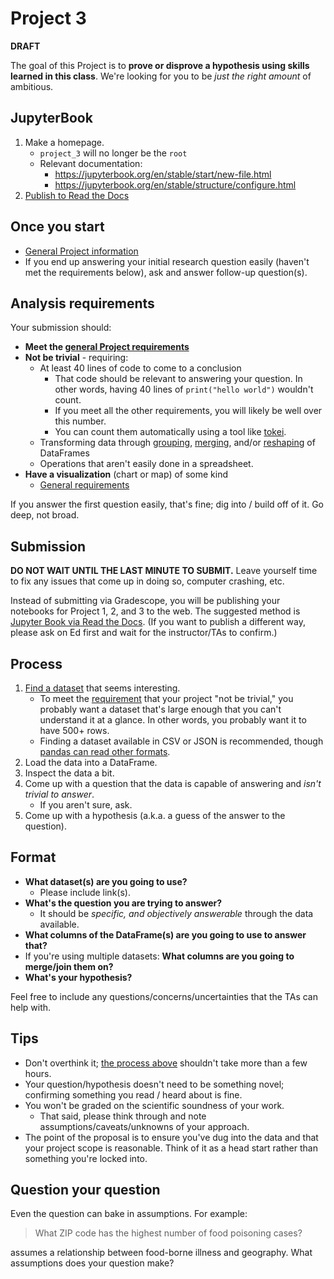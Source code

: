 # Project 3

**DRAFT**

The goal of this Project is to **prove or disprove a hypothesis using skills learned in this class**. We're looking for you to be _just the right amount_ of ambitious.

## JupyterBook

1. Make a homepage.
   - `project_3` will no longer be the `root`
   - Relevant documentation:
     - https://jupyterbook.org/en/stable/start/new-file.html
     - https://jupyterbook.org/en/stable/structure/configure.html
1. [Publish to Read the Docs](https://jupyterbook.org/en/stable/publish/readthedocs.html)

## Once you start

- [General Project information](notebooks.md#projects)
- If you end up answering your initial research question easily (haven't met the requirements below), ask and answer follow-up question(s).

## Analysis requirements

Your submission should:

- **Meet the [general Project requirements](notebooks.md#projects)**
- **Not be trivial** - requiring:
  - At least 40 lines of code to come to a conclusion
    - That code should be relevant to answering your question. In other words, having 40 lines of `print("hello world")` wouldn't count.
    - If you meet all the other requirements, you will likely be well over this number.
    - You can count them automatically using a tool like [tokei](https://github.com/XAMPPRocky/tokei).
  - Transforming data through [grouping](https://pandas.pydata.org/pandas-docs/stable/user_guide/groupby.html), [merging](https://pandas.pydata.org/pandas-docs/stable/user_guide/merging.html#merge), and/or [reshaping](https://pandas.pydata.org/docs/user_guide/reshaping.html) of DataFrames
  - Operations that aren't easily done in a spreadsheet.
- **Have a visualization** (chart or map) of some kind
  - [General requirements](notebooks.md#visualizations)

If you answer the first question easily, that's fine; dig into / build off of it. Go deep, not broad.

## Submission

**DO NOT WAIT UNTIL THE LAST MINUTE TO SUBMIT.** Leave yourself time to fix any issues that come up in doing so, computer crashing, etc.

Instead of submitting via Gradescope, you will be publishing your notebooks for Project 1, 2, and 3 to the web. The suggested method is [Jupyter Book via Read the Docs](week_13.md). (If you want to publish a different way, please ask on Ed first and wait for the instructor/TAs to confirm.)

## Process

1. [Find a dataset](notebooks.md#projects) that seems interesting.
   - To meet the [requirement](#analysis-requirements) that your project "not be trivial," you probably want a dataset that's large enough that you can't understand it at a glance. In other words, you probably want it to have 500+ rows.
   - Finding a dataset available in CSV or JSON is recommended, though [pandas can read other formats](https://pandas.pydata.org/pandas-docs/stable/user_guide/io.html).
1. Load the data into a DataFrame.
1. Inspect the data a bit.
1. Come up with a question that the data is capable of answering and _isn't trivial to answer_.
   - If you aren't sure, ask.
1. Come up with a hypothesis (a.k.a. a guess of the answer to the question).

## Format

- **What dataset(s) are you going to use?**
  - Please include link(s).
- **What's the question you are trying to answer?**
  - It should be _specific, and objectively answerable_ through the data available.
- **What columns of the DataFrame(s) are you going to use to answer that?**
- If you're using multiple datasets: **What columns are you going to merge/join them on?**
- **What's your hypothesis?**

Feel free to include any questions/concerns/uncertainties that the TAs can help with.

## Tips

- Don't overthink it; [the process above](#process) shouldn't take more than a few hours.
- Your question/hypothesis doesn't need to be something novel; confirming something you read / heard about is fine.
- You won't be graded on the scientific soundness of your work.
  - That said, please think through and note assumptions/caveats/unknowns of your approach.
- The point of the proposal is to ensure you've dug into the data and that your project scope is reasonable. Think of it as a head start rather than something you're locked into.

## Question your question

Even the question can bake in assumptions. For example:

> What ZIP code has the highest number of food poisoning cases?

assumes a relationship between food-borne illness and geography. What assumptions does your question make?
